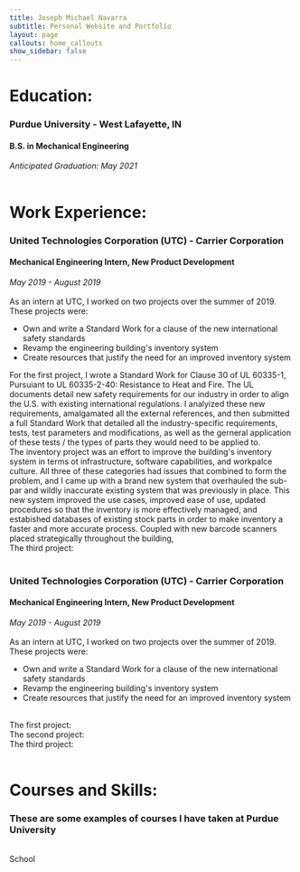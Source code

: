 ```yaml
---
title: Joseph Michael Navarra
subtitle: Personal Website and Portfolio
layout: page
callouts: home_callouts      
show_sidebar: false
---
```


#  Education:

### Purdue University - West Lafayette, IN
#### B.S. in Mechanical Engineering
<i>Anticipated Graduation: May 2021</i>
<br><br>

# Work Experience:

### United Technologies Corporation (UTC) - Carrier Corporation
#### Mechanical Engineering Intern, New Product Development
<i>May 2019 - August 2019</i>
<br><br>
As an intern at UTC, I worked on two projects over the summer of 2019. These projects were:
<ul>
  <li>Own and write a Standard Work for a clause of the new international safety standards</li>
  <li>Revamp the engineering building's inventory system</li>
  <li>Create resources that justify the need for an improved inventory system</li>
</ul>
For the first project, I wrote a Standard Work for Clause 30 of UL 60335-1, Pursuiant to UL 60335-2-40: Resistance to Heat and Fire. The UL documents detail new safety requirements for our industry in order to align the U.S. with existing international regulations. I analyized these new requirements, amalgamated all the external references, and then submitted a full Standard Work that detailed all the industry-specific requirements, tests, test parameters and modifications, as well as the gerneral application of these tests / the types of parts they would need to be applied to.
<br>
The inventory project was an effort to improve the building's inventory system in terms ot infrastructure, software capabilities, and workpalce culture. All three of these categories had issues that combined to form the problem, and I came up with a brand new system that overhauled the sub-par and wildly inaccurate existing system that was previously in place. This new system improved the use cases, improved ease of use, updated procedures so that the inventory is more effectively managed, and estabished databases of existing stock parts in order to make inventory a faster and more accurate process. Coupled with new barcode scanners placed strategically throughout the building,
<br>
The third project:
<br><br>

### United Technologies Corporation (UTC) - Carrier Corporation
#### Mechanical Engineering Intern, New Product Development
<i>May 2019 - August 2019</i>
<br><br>
As an intern at UTC, I worked on two projects over the summer of 2019. These projects were:
<ul>
  <li>Own and write a Standard Work for a clause of the new international safety standards</li>
  <li>Revamp the engineering building's inventory system</li>
  <li>Create resources that justify the need for an improved inventory system</li>
</ul>
<br>
The first project:
<br>
The second project:
<br>
The third project:
<br><br>

# Courses and Skills:
### These are some examples of courses I have taken at Purdue University
<br>
School
